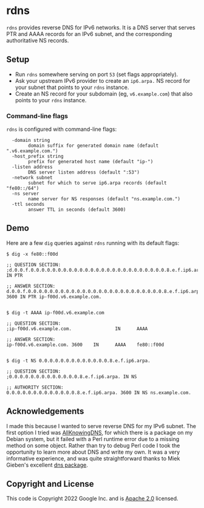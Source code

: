 # rdns

`rdns` provides reverse DNS for IPv6 networks. It is a DNS server that
serves PTR and AAAA records for an IPv6 subnet, and the corresponding
authoritative NS records.

## Setup

- Run `rdns` somewhere serving on port `53` (set flags appropriately).
- Ask your upstream IPv6 provider to create an `ip6.arpa.` NS record for your
  subnet that points to your `rdns` instance.
- Create an NS record for your subdomain (eg, `v6.example.com`) that also
  points to your `rdns` instance.

### Command-line flags

`rdns` is configured with command-line flags:

```
  -domain string
        domain suffix for generated domain name (default ".v6.example.com.")
  -host_prefix string
        prefix for generated host name (default "ip-")
  -listen address
        DNS server listen address (default ":53")
  -network subnet
        subnet for which to serve ip6.arpa records (default "fe80::/64")
  -ns server
        name server for NS responses (default "ns.example.com.")
  -ttl seconds
        answer TTL in seconds (default 3600)
```

## Demo

Here are a few `dig` queries against `rdns` running with its default flags:

```
$ dig -x fe80::f00d

;; QUESTION SECTION:
;d.0.0.f.0.0.0.0.0.0.0.0.0.0.0.0.0.0.0.0.0.0.0.0.0.0.0.0.0.8.e.f.ip6.arpa. IN PTR

;; ANSWER SECTION:
d.0.0.f.0.0.0.0.0.0.0.0.0.0.0.0.0.0.0.0.0.0.0.0.0.0.0.0.0.8.e.f.ip6.arpa. 3600 IN PTR ip-f00d.v6.example.com.


$ dig -t AAAA ip-f00d.v6.example.com

;; QUESTION SECTION:
;ip-f00d.v6.example.com.                IN      AAAA

;; ANSWER SECTION:
ip-f00d.v6.example.com. 3600    IN      AAAA    fe80::f00d


$ dig -t NS 0.0.0.0.0.0.0.0.0.0.0.0.0.8.e.f.ip6.arpa.

;; QUESTION SECTION:
;0.0.0.0.0.0.0.0.0.0.0.0.0.8.e.f.ip6.arpa. IN NS

;; AUTHORITY SECTION:
0.0.0.0.0.0.0.0.0.0.0.0.0.8.e.f.ip6.arpa. 3600 IN NS ns.example.com.
```

## Acknowledgements

I made this because I wanted to serve reverse DNS for my IPv6 subnet. The first
option I tried was [AllKnowingDNS](https://all-knowing-dns.zekjur.net/), for
which there is a package on my Debian system, but it failed with a Perl runtime
error due to a missing method on some object. Rather than try to debug Perl
code I took the opportunity to learn more about DNS and write my own.
It was a very informative experience, and was quite straightforward thanks to
Miek Gieben's excellent [dns package](https://github.com/miekg/dns).

## Copyright and License

This code is Copyright 2022 Google Inc. and is [Apache 2.0](LICENSE) licensed.
